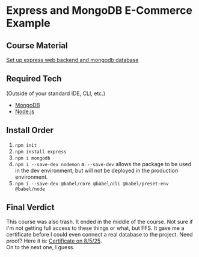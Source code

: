 # Express and MongoDB E-Commerce Example

## Course Material
[Set up express web backend and mongodb database](https://mammothclub.com/course/set-up-express-web-backend-and-mongodb-database-1)

## Required Tech
(Outside of your standard IDE, CLI, etc.)
- [MongoDB](https://www.mongodb.com/)
- [Node.js](https://nodejs.org/)

## Install Order
1. ```npm init```
2. ```npm install express```
3. ```npm i mongodb```
4. ```npm i --save-dev nodemon```
    a. ```--save-dev``` allows the package to be used in the dev environment, but will not be deployed in the production environment.
5. ```npm i --save-dev @babel/core @babel/cli @babel/preset-env @babel/node```

## Final Verdict
This course was also trash. It ended in the middle of the course. Not sure if I'm not getting full access to these things or what, but FFS. It gave me a certificate before I could even connect a real database to the project. Need proof? Here it is: [Certificate on 8/5/25](/Certificate_2025-08-05.png). <br />
On to the next one, I guess.